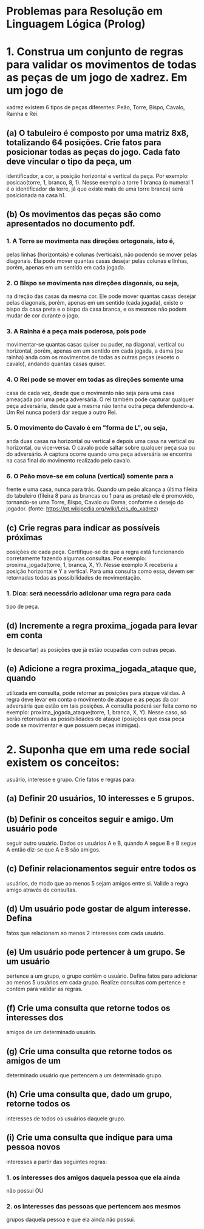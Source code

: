 # Problemas para Resolução em Linguagem Lógica (Prolog)

# 1. Construa um conjunto de regras para validar os movimentos de todas as peças de um jogo de xadrez. Em um jogo de 
xadrez existem 6 tipos de peças diferentes: Peão, Torre, Bispo, Cavalo, Rainha e Rei.

## (a) O tabuleiro é composto por uma matriz 8x8, totalizando 64 posições. Crie fatos para posicionar todas as peças do jogo. Cada fato deve vincular o tipo da peça, um
identificador, a cor, a posição horizontal e vertical da peça. Por exemplo: posicao(torre, 1, branco, 8, 1). Nesse exemplo a torre 1 branca (o numeral 1 é o
identificador da torre, já que existe mais de uma torre branca) será posicionada na casa h1.
## (b) Os movimentos das peças são como apresentados no documento pdf. 

### 1. A Torre se movimenta nas direções ortogonais, isto é,
pelas linhas (horizontais) e colunas (verticais), não
podendo se mover pelas diagonais. Ela pode mover
quantas casas desejar pelas colunas e linhas, porém,
apenas em um sentido em cada jogada.
### 2. O Bispo se movimenta nas direções diagonais, ou seja,
na direção das casas da mesma cor. Ele pode mover
quantas casas desejar pelas diagonais, porém, apenas
em um sentido (cada jogada), existe o bispo da casa
preta e o bispo da casa branca, e os mesmos não podem
mudar de cor durante o jogo.
### 3. A Rainha é a peça mais poderosa, pois pode
movimentar-se quantas casas quiser ou puder, na
diagonal, vertical ou horizontal, porém, apenas em um
sentido em cada jogada, a dama (ou rainha) anda com
os movimentos de todas as outras peças (exceto o
cavalo), andando quantas casas quiser.
### 4. O Rei pode se mover em todas as direções somente uma
casa de cada vez, desde que o movimento não seja para
uma casa ameaçada por uma peça adversária. O rei
também pode capturar qualquer peça adversária, desde
que a mesma não tenha outra peça defendendo-a. Um Rei
nunca poderá dar xeque a outro Rei.
### 5. O movimento do Cavalo é em "forma de L", ou seja,
anda duas casas na horizontal ou vertical e depois
uma casa na vertical ou horizontal, ou vice-versa. O
cavalo pode saltar sobre qualquer peça sua ou do
adversário. A captura ocorre quando uma peça
adversária se encontra na casa final do movimento
realizado pelo cavalo.
### 6. O Peão move-se em coluna (vertical) somente para a
frente e uma casa, nunca para trás. Quando um peão
alcança a última fileira do tabuleiro (fileira 8 para
as brancas ou 1 para as pretas) ele é promovido,
tornando-se uma Torre, Bispo, Cavalo ou Dama,
conforme o desejo do jogador.
(fonte: https://pt.wikipedia.org/wiki/Leis_do_xadrez)

## (c) Crie regras para indicar as possíveis próximas
posições de cada peça. Certifique-se de que a regra está
funcionando corretamente fazendo algumas consultas. Por
exemplo: proxima_jogada(torre, 1, branca, X, Y). Nesse
exemplo X receberia a posição horizontal e Y a vertical.
Para uma consulta como essa, devem ser retornadas todas
as possibilidades de movimentação.
### 1. Dica: será necessário adicionar uma regra para cada
tipo de peça.
## (d) Incremente a regra proxima_jogada para levar em conta
(e descartar) as posições que já estão ocupadas com
outras peças.
## (e) Adicione a regra proxima_jogada_ataque que, quando
utilizada em consulta, pode retornar as posições para
ataque válidas. A regra deve levar em conta o movimento
de ataque e as peças da cor adversária que estão em tais
posições. A consulta poderá ser feita como no exemplo:
proxima_jogada_ataque(torre, 1, branca, X, Y). Nesse
caso, só serão retornadas as possibilidades de ataque
(posições que essa peça pode se movimentar e que possuem
peças inimigas).

# 2. Suponha que em uma rede social existem os conceitos:
usuário, interesse e grupo. Crie fatos e regras para:

## (a) Definir 20 usuários, 10 interesses e 5 grupos.
## (b) Definir os conceitos seguir e amigo. Um usuário pode
seguir outro usuário. Dados os usuários A e B, quando A
segue B e B segue A então diz-se que A e B são amigos.
## (c) Definir relacionamentos seguir entre todos os
usuários, de modo que ao menos 5 sejam amigos entre si.
Valide a regra amigo através de consultas.
## (d) Um usuário pode gostar de algum interesse. Defina
fatos que relacionem ao menos 2 interesses com cada
usuário.
## (e) Um usuário pode pertencer à um grupo. Se um usuário
pertence a um grupo, o grupo contém o usuário. Defina
fatos para adicionar ao menos 5 usuários em cada grupo.
Realize consultas com pertence e contém para validar as
regras.
## (f) Crie uma consulta que retorne todos os interesses dos
amigos de um determinado usuário.
## (g) Crie uma consulta que retorne todos os amigos de um
determinado usuário que pertencem a um determinado
grupo.
## (h) Crie uma consulta que, dado um grupo, retorne todos os
interesses de todos os usuários daquele grupo.
## (i) Crie uma consulta que indique para uma pessoa novos
interesses a partir das seguintes regras:

### 1. os interesses dos amigos daquela pessoa que ela ainda
não possui OU
### 2. os interesses das pessoas que pertencem aos mesmos
grupos daquela pessoa e que ela ainda não possui.
